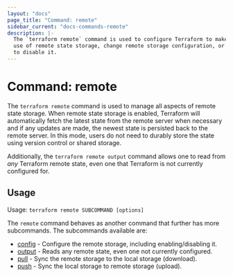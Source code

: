 ```yaml
---
layout: "docs"
page_title: "Command: remote"
sidebar_current: "docs-commands-remote"
description: |-
  The `terraform remote` command is used to configure Terraform to make
  use of remote state storage, change remote storage configuration, or
  to disable it.
---
```


# Command: remote

The `terraform remote` command is used to manage all aspects of
remote state storage. When remote state storage is enabled,
Terraform will automatically fetch the latest state from the remote
server when necessary and if any updates are made, the newest state
is persisted back to the remote server.
In this mode, users do not need to durably store the state using version
control or shared storage.

Additionally, the `terraform remote output` command allows one to read from
*any* Terraform remote state, even one that Terraform is not currently
configured for.

## Usage

Usage: `terraform remote SUBCOMMAND [options]`

The `remote` command behaves as another command that further has more
subcommands. The subcommands available are:

  * [config](/docs/commands/remote-config.html) - Configure the remote storage,
      including enabling/disabling it.
  * [output](/docs/commands/remote-output.html) - Reads any remote state,
      even one not currently configured.
  * [pull](/docs/commands/remote-pull.html) - Sync the remote storage to
      the local storage (download).
  * [push](/docs/commands/remote-push.html) - Sync the local storage to
      remote storage (upload).
